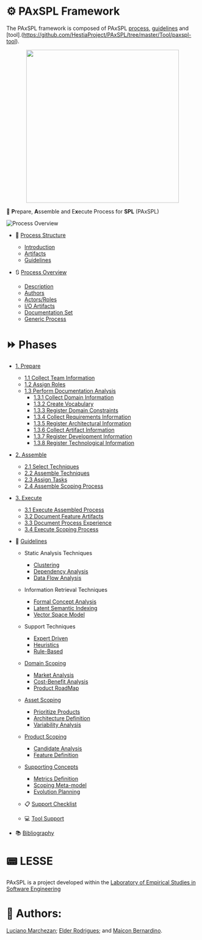 # ⚙️ PAxSPL Framework

The PAxSPL framework is composed of PAxSPL [process](https://github.com/HestiaProject/PAxSPL/wiki/Process-Structure), [guidelines](https://github.com/HestiaProject/PAxSPL/wiki/Guidelines) and [tool].(https://github.com/HestiaProject/PAxSPL/tree/master/Tool/paxspl-tool).
<p align="center"><img src="https://github.com/HestiaProject/PAxSPL/blob/master/process/img/framework.png" width="400"></p> 

:arrows_counterclockwise: **P**repare, **A**ssemble and E**x**ecute Process for **SPL** (PAxSPL)

![Process Overview](https://github.com/HestiaProject/PAxSPL/blob/master/process/img/Processo_Art.png)

* :repeat_one: [Process Structure](https://github.com/HestiaProject/abstract-spl-reengineering/wiki/Process-Structure)

  * [Introduction](https://github.com/HestiaProject/abstract-spl-reengineering/wiki/Process-Structure#introduction)
  * [Artifacts](https://github.com/HestiaProject/abstract-spl-reengineering/wiki/Process-Structure#artifacts)
  * [Guidelines](https://github.com/HestiaProject/abstract-spl-reengineering/wiki/Process-Structure#guidelines)

* :arrows_clockwise: [Process Overview](https://github.com/HestiaProject/abstract-spl-reengineering/wiki/Process-Overview)

  * [Description](https://github.com/HestiaProject/abstract-spl-reengineering/wiki/Process-Overview#description)
  * [Authors](https://github.com/HestiaProject/abstract-spl-reengineering/wiki/Process-Overview#authors)
  * [Actors/Roles](https://github.com/HestiaProject/abstract-spl-reengineering/wiki/Process-Overview#actorsroles)
  * [I/O Artifacts](https://github.com/HestiaProject/abstract-spl-reengineering/wiki/Process-Overview#io-artifacts)
  * [Documentation Set](https://github.com/HestiaProject/Generic-SPL-Re-engineering-Process/wiki/Process-Overview#documentation-set)
  * [Generic Process](https://github.com/HestiaProject/Generic-SPL-Re-engineering-Process/wiki/Process-Overview#generic-process)


# :fast_forward: Phases

* [1. Prepare](https://github.com/HestiaProject/abstract-spl-reengineering/wiki/Prepare)
    * [1.1 Collect Team Information](https://github.com/HestiaProject/abstract-spl-reengineering/wiki/Prepare#collect-team-information)
    * [1.2 Assign Roles](https://github.com/HestiaProject/PAxSPL/wiki/Prepare#assign-roles)
    * [1.3 Perform Documentation Analysis](https://github.com/HestiaProject/Generic-SPL-Re-engineering-Process/wiki/Prepare#perform-documentation-analysis)
       * [1.3.1 Collect Domain Information](https://github.com/HestiaProject/abstract-spl-reengineering/wiki/Perform-Documentation-Analysis#collect-domain-information) 
       * [1.3.2 Create Vocabulary](https://github.com/HestiaProject/abstract-spl-reengineering/wiki/Perform-Documentation-Analysis#create-vocabulary)
       * [1.3.3 Register Domain Constraints](https://github.com/HestiaProject/abstract-spl-reengineering/wiki/Perform-Documentation-Analysis#register-domain-constraints)
       * [1.3.4 Collect Requirements Information](https://github.com/HestiaProject/abstract-spl-reengineering/wiki/Perform-Documentation-Analysis#collect-requirements-information)
       * [1.3.5 Register Architectural Information](https://github.com/HestiaProject/abstract-spl-reengineering/wiki/Perform-Documentation-Analysis#register-architectural-information)
       * [1.3.6 Collect Artifact Information](https://github.com/HestiaProject/abstract-spl-reengineering/wiki/Perform-Documentation-Analysis#collect-artifact-information)
       * [1.3.7 Register Development Information](https://github.com/HestiaProject/abstract-spl-reengineering/wiki/Perform-Documentation-Analysis#register-development-information)
       * [1.3.8 Register Technological Information](https://github.com/HestiaProject/abstract-spl-reengineering/wiki/Perform-Documentation-Analysis#register-technological-information)

* [2. Assemble](https://github.com/HestiaProject/abstract-spl-reengineering/wiki/Assemble)
  * [2.1 Select Techniques](https://github.com/HestiaProject/Generic-SPL-Re-engineering-Process/wiki/Assemble#select-techniques)
  * [2.2 Assemble Techniques](https://github.com/HestiaProject/Generic-SPL-Re-engineering-Process/wiki/Assemble#assemble-techniques)
  * [2.3 Assign Tasks](https://github.com/HestiaProject/Generic-SPL-Re-engineering-Process/wiki/Assemble#assign-tasks)
  * [2.4 Assemble Scoping Process](https://github.com/HestiaProject/PAxSPL/wiki/Assemble#assemble-scoping-process)
  

* [3. Execute](https://github.com/HestiaProject/abstract-spl-reengineering/wiki/Execute)
  * [3.1 Execute Assembled Process](https://github.com/HestiaProject/Generic-SPL-Re-engineering-Process/wiki/Execute#execute-assembled-process) 
  * [3.2 Document Feature Artifacts](https://github.com/HestiaProject/Generic-SPL-Re-engineering-Process/wiki/Execute#document-feature-artifacts)
  * [3.3 Document Process Experience](https://github.com/HestiaProject/Generic-SPL-Re-engineering-Process/wiki/Execute#document-process-experience)
  * [3.4 Execute Scoping Process](https://github.com/HestiaProject/PAxSPL/wiki/Execute#execute-scoping-process)

* :scroll: [Guidelines](https://github.com/HestiaProject/abstract-spl-reengineering/wiki/Guidelines)

  * Static Analysis Techniques 

    * [Clustering](https://github.com/HestiaProject/abstract-spl-reengineering/wiki/Clustering)
    * [Dependency Analysis](https://github.com/HestiaProject/abstract-spl-reengineering/wiki/Dependency-Analysis)
    * [Data Flow Analysis](https://github.com/HestiaProject/abstract-spl-reengineering/wiki/Data-Flow-Analysis)

  * Information Retrieval Techniques

    * [Formal Concept Analysis](https://github.com/HestiaProject/abstract-spl-reengineering/wiki/Formal-Concept-Analysis)
    * [Latent Semantic Indexing](https://github.com/HestiaProject/abstract-spl-reengineering/wiki/Latent-Semantic-Indexing)
    * [Vector Space Model](https://github.com/HestiaProject/abstract-spl-reengineering/wiki/Vector-Space-Model)

  * Support Techniques

    * [Expert Driven](https://github.com/HestiaProject/abstract-spl-reengineering/wiki/Expert-Driven)
    * [Heuristics](https://github.com/HestiaProject/abstract-spl-reengineering/wiki/Heuristics)
    * [Rule-Based](https://github.com/HestiaProject/abstract-spl-reengineering/wiki/Rule-Based)

  * [Domain Scoping](https://github.com/HestiaProject/PAxSPL/wiki/Domain-Scoping)

    * [Market Analysis](https://github.com/HestiaProject/PAxSPL/wiki/Domain-Scoping#market-analysis) 
    * [Cost-Benefit Analysis](https://github.com/HestiaProject/PAxSPL/wiki/Domain-Scoping#cost-benefit-analysis)
    * [Product RoadMap](https://github.com/HestiaProject/PAxSPL/wiki/Domain-Scoping#product-roadmap)

  * [Asset Scoping](https://github.com/HestiaProject/PAxSPL/wiki/Asset-Scoping)

    * [Prioritize Products](https://github.com/HestiaProject/PAxSPL/wiki/Asset-Scoping#prioritize-products) 
    * [Architecture Definition](https://github.com/HestiaProject/PAxSPL/wiki/Asset-Scoping#architecture-definition)
    * [Variability Analysis](https://github.com/HestiaProject/PAxSPL/wiki/Asset-Scoping#variability-analysis)

  * [Product Scoping](https://github.com/HestiaProject/PAxSPL/wiki/Product-Scoping)

    * [Candidate Analysis](https://github.com/HestiaProject/PAxSPL/wiki/Product-Scoping#candidate-analysis) 
    * [Feature Definition](https://github.com/HestiaProject/PAxSPL/wiki/Product-Scoping#feature-definition)

  * [Supporting Concepts](https://github.com/HestiaProject/PAxSPL/wiki/Scoping-Support-Concepts)

    * [Metrics Definition](https://github.com/HestiaProject/PAxSPL/wiki/Scoping-Support-Concepts#metrics-definition) 
    * [Scoping Meta-model](https://github.com/HestiaProject/PAxSPL/wiki/Scoping-Support-Concepts#scoping-meta-model)
    * [Evolution Planning](https://github.com/HestiaProject/PAxSPL/wiki/Scoping-Support-Concepts#evolution-planning)
  
  * :clipboard: [Support Checklist](https://github.com/HestiaProject/PAxSPL/wiki/Support-Checklist)
  * :computer: [Tool Support](https://github.com/HestiaProject/PAxSPL/wiki/Tool-Support)  

* :books: [Bibliography](https://github.com/HestiaProject/Generic-SPL-Re-engineering-Process/wiki/Bibliography)


# :pager: LESSE

PAxSPL is a project developed within the [Laboratory of Empirical Studies in Software Engineering](http://lesse.com.br/)

# :pushpin: Authors:

[Luciano Marchezan](https://www.researchgate.net/profile/Luciano_Marchezan3/);
[Elder Rodrigues](https://www.researchgate.net/profile/Elder_Rodrigues); and
[Maicon Bernardino](https://www.researchgate.net/profile/Maicon_Da_Silveira2).
